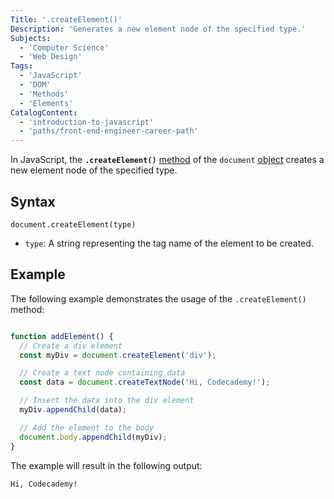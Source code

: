 ```yaml
---
Title: '.createElement()'
Description: 'Generates a new element node of the specified type.'
Subjects:
  - 'Computer Science'
  - 'Web Design'
Tags:
  - 'JavaScript'
  - 'DOM'
  - 'Methods'
  - 'Elements'
CatalogContent:
  - 'introduction-to-javascript'
  - 'paths/front-end-engineer-career-path'
---
```


In JavaScript, the **`.createElement()`** [method](https://www.codecademy.com/resources/docs/javascript/methods) of the `document` [object](https://www.codecademy.com/resources/docs/javascript/objects) creates a new element node of the specified type.

## Syntax

```pseudo
document.createElement(type)
```

- `type`: A string representing the tag name of the element to be created.

## Example

The following example demonstrates the usage of the `.createElement()` method:

```js

function addElement() {
  // Create a div element
  const myDiv = document.createElement('div');

  // Create a text node containing data
  const data = document.createTextNode('Hi, Codecademy!');

  // Insert the data into the div element
  myDiv.appendChild(data);

  // Add the element to the body
  document.body.appendChild(myDiv);
}
```

The example will result in the following output:

```shell
Hi, Codecademy!
```
